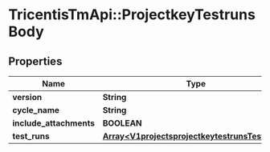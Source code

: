 # TricentisTmApi::ProjectkeyTestrunsBody

## Properties
Name | Type | Description | Notes
------------ | ------------- | ------------- | -------------
**version** | **String** |  | [optional] 
**cycle_name** | **String** |  | [optional] 
**include_attachments** | **BOOLEAN** |  | [optional] 
**test_runs** | [**Array&lt;V1projectsprojectkeytestrunsTestRuns&gt;**](V1projectsprojectkeytestrunsTestRuns.md) |  | [optional] 

